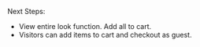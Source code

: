 Next Steps:
- View entire look function. Add all to cart.
- Visitors can add items to cart and checkout as guest.